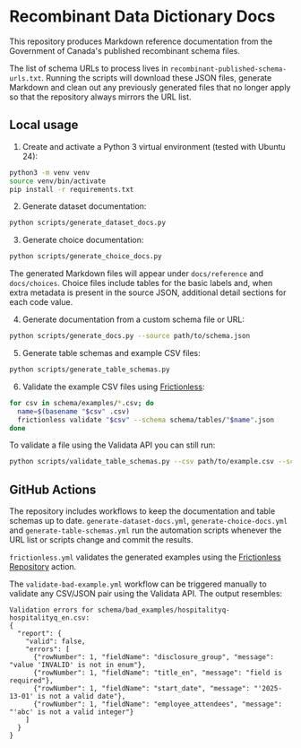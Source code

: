 # Recombinant Data Dictionary Docs

This repository produces Markdown reference documentation from the Government of Canada's published recombinant schema files.

The list of schema URLs to process lives in `recombinant-published-schema-urls.txt`. Running the scripts will download these JSON files, generate Markdown and clean out any previously generated files that no longer apply so that the repository always mirrors the URL list.

## Local usage

1. Create and activate a Python 3 virtual environment (tested with Ubuntu 24):

```bash
python3 -m venv venv
source venv/bin/activate
pip install -r requirements.txt
```

2. Generate dataset documentation:

```bash
python scripts/generate_dataset_docs.py
```

3. Generate choice documentation:

```bash
python scripts/generate_choice_docs.py
```

The generated Markdown files will appear under `docs/reference` and `docs/choices`. Choice files include tables for the basic labels and, when extra metadata is present in the source JSON, additional detail sections for each code value.

4. Generate documentation from a custom schema file or URL:

```bash
python scripts/generate_docs.py --source path/to/schema.json
```

5. Generate table schemas and example CSV files:

```bash
python scripts/generate_table_schemas.py
```

6. Validate the example CSV files using [Frictionless](https://github.com/frictionlessdata/frictionless-ci):

```bash
for csv in schema/examples/*.csv; do
  name=$(basename "$csv" .csv)
  frictionless validate "$csv" --schema schema/tables/"$name".json
done
```

To validate a file using the Validata API you can still run:

```bash
python scripts/validate_table_schemas.py --csv path/to/example.csv --schema path/to/schema.json
```

## GitHub Actions

The repository includes workflows to keep the documentation and table schemas up to date. `generate-dataset-docs.yml`, `generate-choice-docs.yml` and `generate-table-schemas.yml` run the automation scripts whenever the URL list or scripts change and commit the results.

`frictionless.yml` validates the generated examples using the [Frictionless Repository](https://github.com/frictionlessdata/frictionless-ci) action.

The `validate-bad-example.yml` workflow can be triggered manually to validate any CSV/JSON pair using the Validata API. The output resembles:

```text
Validation errors for schema/bad_examples/hospitalityq-hospitalityq_en.csv:
{
  "report": {
    "valid": false,
    "errors": [
      {"rowNumber": 1, "fieldName": "disclosure_group", "message": "value 'INVALID' is not in enum"},
      {"rowNumber": 1, "fieldName": "title_en", "message": "field is required"},
      {"rowNumber": 1, "fieldName": "start_date", "message": "'2025-13-01' is not a valid date"},
      {"rowNumber": 1, "fieldName": "employee_attendees", "message": "'abc' is not a valid integer"}
    ]
  }
}
```

